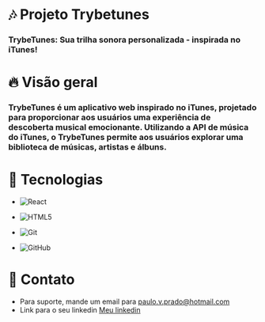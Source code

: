 # 🎶 Projeto Trybetunes

### TrybeTunes: Sua trilha sonora personalizada - inspirada no iTunes!

# 🔥 Visão geral

### TrybeTunes é um aplicativo web inspirado no iTunes, projetado para proporcionar aos usuários uma experiência de descoberta musical emocionante. Utilizando a API de música do iTunes, o TrybeTunes permite aos usuários explorar uma biblioteca de músicas, artistas e álbuns.

# 🔨 Tecnologias

- ![React](https://img.shields.io/badge/react-%2320232a.svg?style=for-the-badge&logo=react&logoColor=%2361DAFB)

- ![HTML5](https://img.shields.io/badge/html5-%23E34F26.svg?style=for-the-badge&logo=html5&logoColor=white)

- ![Git](https://img.shields.io/badge/git-%23F05033.svg?style=for-the-badge&logo=git&logoColor=white)

- ![GitHub](https://img.shields.io/badge/github-%23121011.svg?style=for-the-badge&logo=github&logoColor=white)

# 📱 Contato

* Para suporte, mande um email para paulo.v.prado@hotmail.com
* Link para o seu linkedin [Meu linkedin](https://www.linkedin.com/in/paulo-victor-de-souza-prado/)
